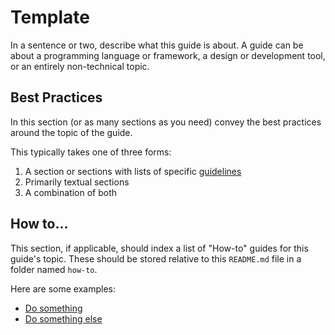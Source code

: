 # Template

In a sentence or two, describe what this guide is about. A guide can be about a programming language or framework, a
design or development tool, or an entirely non-technical topic.

## Best Practices

In this section (or as many sections as you need) convey the best practices around the topic of the guide.

This typically takes one of three forms:

1. A section or sections with lists of specific [guidelines](/README.md#a-note-on-the-language)
2. Primarily textual sections
3. A combination of both

## How to...

This section, if applicable, should index a list of "How-to" guides for this guide's topic. These should be stored
relative to this `README.md` file in a folder named `how-to`.

Here are some examples:

- [Do something](./how-to/do-something.md)
- [Do something else](./how-to/do-something-else.md)

